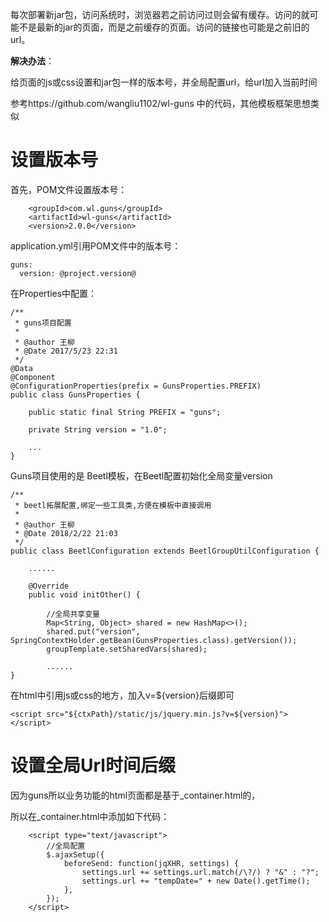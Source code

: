 每次部署新jar包，访问系统时，浏览器若之前访问过则会留有缓存。访问的就可能不是最新的jar的页面，而是之前缓存的页面。访问的链接也可能是之前旧的url。

**解决办法**：

  给页面的js或css设置和jar包一样的版本号，并全局配置url，给url加入当前时间

参考https://github.com/wangliu1102/wl-guns 中的代码，其他模板框架思想类似

# 设置版本号

首先，POM文件设置版本号：

 

```
    <groupId>com.wl.guns</groupId>
    <artifactId>wl-guns</artifactId>
    <version>2.0.0</version>
```

application.yml引用POM文件中的版本号：

 

```
guns:
  version: @project.version@
```

在Properties中配置：

 

```
/**
 * guns项目配置
 *
 * @author 王柳
 * @Date 2017/5/23 22:31
 */
@Data
@Component
@ConfigurationProperties(prefix = GunsProperties.PREFIX)
public class GunsProperties {

    public static final String PREFIX = "guns";

    private String version = "1.0";
    
    ...
}

```

Guns项目使用的是 Beetl模板，在Beetl配置初始化全局变量version

 

```
/**
 * beetl拓展配置,绑定一些工具类,方便在模板中直接调用
 *
 * @author 王柳
 * @Date 2018/2/22 21:03
 */
public class BeetlConfiguration extends BeetlGroupUtilConfiguration {

    ......
    
    @Override
    public void initOther() {

        //全局共享变量
        Map<String, Object> shared = new HashMap<>();
        shared.put("version", SpringContextHolder.getBean(GunsProperties.class).getVersion());
        groupTemplate.setSharedVars(shared);
        
        ......
}
```

在html中引用js或css的地方，加入v=${version}后缀即可

 

```
<script src="${ctxPath}/static/js/jquery.min.js?v=${version}"></script>
```

# 设置全局Url时间后缀

因为guns所以业务功能的html页面都是基于_container.html的，

所以在_container.html中添加如下代码：

 

```
    <script type="text/javascript">
        //全局配置
        $.ajaxSetup({
            beforeSend: function(jqXHR, settings) {
                settings.url += settings.url.match(/\?/) ? "&" : "?";
                settings.url += "tempDate=" + new Date().getTime();
            },
        });
    </script>   
```